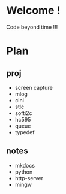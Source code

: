 # Welcome !
Code beyond time !!!

# Plan

## proj
* screen capture
* mlog
* cini
* stlc
* softi2c
* hc595
* queue
* typedef
## notes
* mkdocs
* python
* http-server
* mingw


